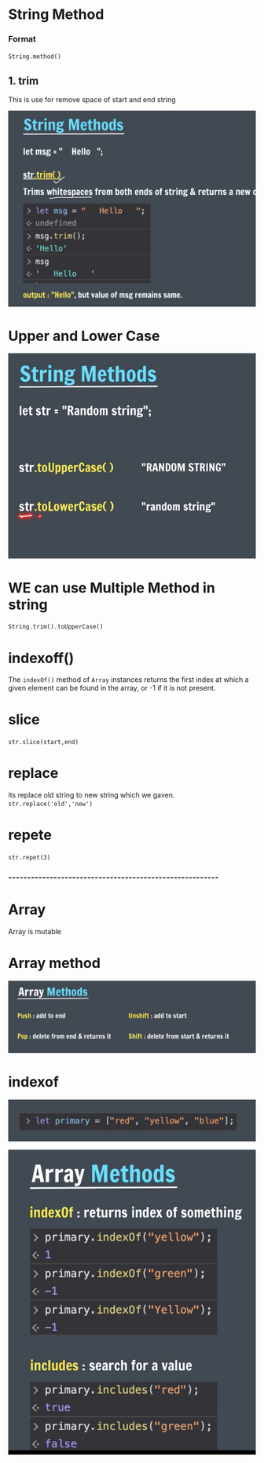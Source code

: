 # String Method

### Format

`String.method()`

## 1. trim

This is use for remove space of start and end string

![](image3/trim.png)

# Upper and Lower Case

![](image3/Upper%20and%20Lower%20case.png)

# WE can use Multiple Method in string

`String.trim().toUpperCase()`

# indexoff()

The `indexOf()` method of `Array` instances returns the first index at which a given element can be found in the array, or -1 if it is not present.

# slice

`str.slice(start,end)`

# replace

its replace old string to new string which we gaven.
`str.replace('old','new')`

# repete

`str.repet(3)`

### --------------------------------------------------------

# Array

Array is mutable

# Array method

![](image3/Array-Method.png)

# indexof

![](image3/indexof-1.png)

![](image3/indexof-2.png)
